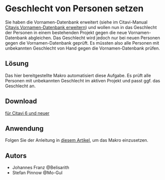 # Geschlecht von Personen setzen

Sie haben die Vornamen-Datenbank erweitert (siehe im Citavi-Manual [Citavis Vornamen-Datenbank erweitern](https://www1.citavi.com/sub/manual6/de/index.html?extending_the_name_database.html)) und wollen nun in das Geschlecht der Personen in einem bestehenden Projekt gegen die neue Vornamen-Datenbank abgleichen.
Das Geschlecht wird jedoch nur bei neuen Personen gegen die Vornamen-Datenbank geprüft.
Es müssten also alle Personen mit unbekannten Geschlecht von Hand gegen die Vornamen-Datenbank prüfen.

## Lösung

Das hier bereitgestellte Makro automatisiert diese Aufgabe.
Es prüft alle Personen mit unbekannten Geschlecht im aktiven Projekt und passt ggf. das Geschlecht an.

## Download

[für Citavi 6 und neuer](C6+_Change_Gender_of_Authors.cs)

## Anwendung

Folgen Sie der Anleitung in [diesem Artikel](/readme.de.md), um das Makro einzusetzen.

## Autors

- Johannes Franz @Belisarith
- Stefan Pinnow @Mo-Gul

